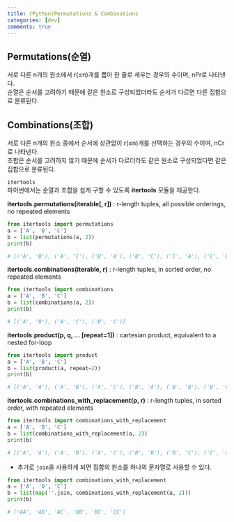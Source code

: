 ```yaml
---
title: (Python)Permutations & Combinations 
categories: [dev]
comments: true
---
```


## Permutations(순열)
서로 다른 n개의 원소에서 r(≤n)개를 뽑아 한 줄로 세우는 경우의 수이며, nPr로 나타낸다.  
순열은 순서를 고려하기 때문에 같은 원소로 구성되었더라도 순서가 다르면 다른 집합으로 분류된다.

## Combinations(조합)
서로 다른 n개의 원소 중에서 순서에 상관없이 r(≤n)개를 선택하는 경우의 수이며, nCr로 나타낸다.  
조합은 순서를 고려하지 않기 때문에 순서가 다르더라도 같은 원소로 구성되었다면 같은 집합으로 분류된다.

`itertools`  
파이썬에서는 순열과 조합을 쉽게 구할 수 있도록 **itertools** 모듈을 제공한다.  

**itertools.permutations(iterable[, r])** : r-length tuples, all possible orderings, no repeated elements  

```python
from itertools import permutations
a = ['A', 'B', 'C']
b = list(permutations(a, 2))
print(b)

# [('A', 'B'), ('A', 'C'), ('B', 'A'), ('B', 'C'), ('C', 'A'), ('C', 'B')]
```

**itertools.combinations(iterable, r)** : r-length tuples, in sorted order, no repeated elements  

```python
from itertools import combinations
a = ['A', 'B', 'C']
b = list(combinations(a, 2))
print(b)

# [('A', 'B'), ('A', 'C'), ('B', 'C')]
```

**itertools.product(p, q, … [repeat=1])** : cartesian product, equivalent to a nested for-loop

```python
from itertools import product
a = ['A', 'B', 'C']
b = list(product(a, repeat=2))
print(b)

# [('A', 'A'), ('A', 'B'), ('A', 'C'), ('B', 'A'), ('B', 'B'), ('B', 'C'), ('C', 'A'), ('C', 'B'), ('C', 'C')]
```

**itertools.combinations_with_replacement(p, r)** : r-length tuples, in sorted order, with repeated elements

```python
from itertools import combinations_with_replacement
a = ['A', 'B', 'C']
b = list(combinations_with_replacement(a, 2))
print(b)

# [('A', 'A'), ('A', 'B'), ('A', 'C'), ('B', 'B'), ('B', 'C'), ('C', 'C')]
```


+ 추가로 `join`을 사용하게 되면 집합의 원소를 하나의 문자열로 사용할 수 있다.

```python
from itertools import combinations_with_replacement
a = ['A', 'B', 'C']
b = list(map(''.join, combinations_with_replacement(a, 2)))
print(b)

# ['AA', 'AB', 'AC', 'BB', 'BC', 'CC']
```
